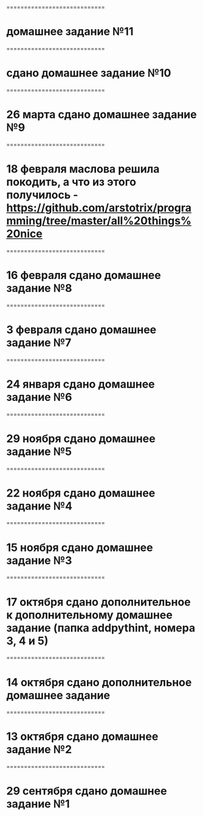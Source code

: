 ============================
# домашнее задание №11
============================
# сдано домашнее задание №10
============================
# 26 марта сдано домашнее задание №9
============================
# 18 февраля маслова решила покодить, а что из этого получилось - https://github.com/arstotrix/programming/tree/master/all%20things%20nice 
============================
# 16 февраля сдано домашнее задание №8
============================
# 3 февраля сдано домашнее задание №7
============================
# 24 января сдано домашнее задание №6
============================
# 29 ноября сдано домашнее задание №5
============================
# 22 ноября сдано домашнее задание №4
============================
# 15 ноября сдано домашнее задание №3
============================
# 17 октября сдано дополнительное к дополнительному домашнее задание (папка addpythint, номера 3, 4 и 5)
============================
# 14 октября сдано дополнительное домашнее задание
============================
# 13 октября сдано домашнее задание №2
============================
# 29 сентября сдано домашнее задание №1

